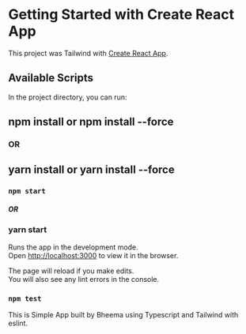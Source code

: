 # Getting Started with Create React App

This project was Tailwind with [Create React App](https://github.com/facebook/create-react-app).

## Available Scripts

In the project directory, you can run:
## npm install or npm install --force
### OR
## yarn install or yarn install --force
### `npm start`
##### OR

### yarn start

Runs the app in the development mode.\
Open [http://localhost:3000](http://localhost:3000) to view it in the browser.

The page will reload if you make edits.\
You will also see any lint errors in the console.

### `npm test`

This is Simple App built by Bheema using Typescript and Tailwind with eslint.
